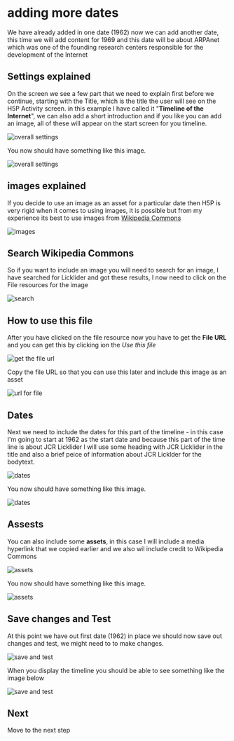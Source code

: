 # adding more dates

We have already added in one date (1962) now we can add another date, this time we will add content for 1969 and this date will be about ARPAnet which was one of the founding research centers responsible for the development of the Internet

## Settings explained

On the screen we see a few part that we need to explain first before we continue, starting with the Title, which is the title the user will see on the H5P Activity screen. in this example I have called it "**Timeline of the Internet**", we can also add a short introduction and if you like you can add an image, all of these will appear on the start screen for you timeline.

![overall settings](img/06.jpg)

You now should have something like this image. 

![overall settings](img/07.jpg)

## images explained

If you decide to use an image as an asset for a particular date then H5P is very rigid when it comes to using images, it is possible but from my experience its best to use images from <a href="https://commons.wikimedia.org" target="_blank">Wikipedia Commons</a>

![images](img/08.jpg)

## Search Wikipedia Commons 

So if you want to include an image you will need to search for an image, I have searched for Licklider and got these results, I now need to click on the File resources for the image

![search](img/09.jpg)

## How to use this file

After you have clicked on the file resource now you have to get the **File URL** and you can get this by clicking ion the *Use this file* 

![get the file url](img/10.jpg)

Copy the file URL so that you can use this later and include this image as an asset

![url for file](img/11.jpg)

## Dates

Next we need to include the dates for this part of the timeline - in this case I'm going to start at 1962 as the start date and because this part of the time line is about JCR Licklider I will use some heading with JCR Licklider in the title and also a brief peice of information about JCR Licklder for the bodytext.

![dates](img/12.jpg)

You now should have something like this image.

![dates](img/13.jpg)

## Assests

You can also include some **assets**, in this case I will include a media hyperlink that we copied earlier and we also wil include credit to Wikipedia Commons

![assets](img/14.jpg)

You now should have something like this image.

![assets](img/15.jpg)

## Save changes and Test

At this point we have out first date (1962) in place we should now save out changes and test, we might need to to make changes.

![save and test](img/99.jpg)

When you display the timeline you should be able to see something like the image below

![save and test](img/16.jpg)

## Next

Move to the next step